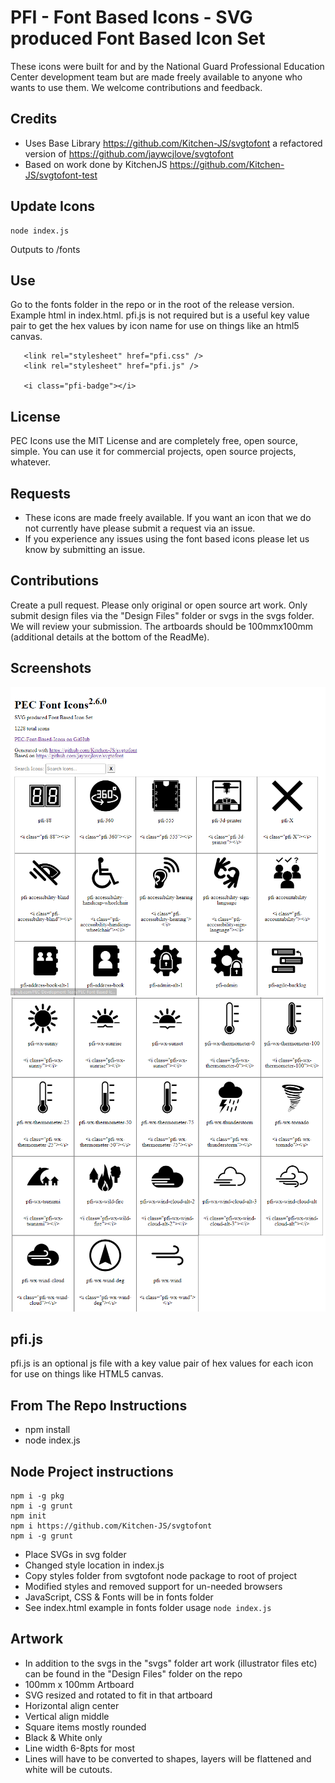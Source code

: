# PFI - Font Based Icons - SVG produced Font Based Icon Set
These icons were built for and by the National Guard Professional Education Center development team but are made freely available to anyone who wants to use them. We welcome contributions and feedback.

## Credits
- Uses Base Library https://github.com/Kitchen-JS/svgtofont a refactored version of https://github.com/jaywcjlove/svgtofont
- Based on work done by KitchenJS https://github.com/Kitchen-JS/svgtofont-test

## Update Icons
```
node index.js
```
Outputs to /fonts

## Use
Go to the fonts folder in the repo or in the root of the release version. Example html in index.html. pfi.js is not required but is a useful key value pair to get the hex values by icon name for use on things like an html5 canvas.
```
   <link rel="stylesheet" href="pfi.css" />
   <link rel="stylesheet" href="pfi.js" />
   
   <i class="pfi-badge"></i>
```


## License
PEC Icons use the MIT License and are completely free, open source, simple. You can use it for commercial projects, open source projects, whatever.

## Requests
   - These icons are made freely available. If you want an icon that we do not currently have please submit a request via an issue.
   - If you experience any issues using the font based icons please let us know by submitting an issue.

## Contributions
Create a pull request. Please only original or open source art work. Only submit design files via the "Design Files" folder or svgs in the svgs folder. We will review your submission. The artboards should be 100mmx100mm (additional details at the bottom of the ReadMe).

## Screenshots
![Sample 1](https://raw.githubusercontent.com/PEC-Development-Team/PEC-Font-Based-Icons/main/screen-shots/sample1.png)
![Sample 2](https://raw.githubusercontent.com/PEC-Development-Team/PEC-Font-Based-Icons/main/screen-shots/sample2.png)

## pfi.js
pfi.js is an optional js file with a key value pair of hex values for each icon for use on things like HTML5 canvas.

## From The Repo Instructions
   - npm install
   - node index.js

## Node Project instructions
```
npm i -g pkg
npm i -g grunt
npm init
npm i https://github.com/Kitchen-JS/svgtofont
npm i -g grunt
```
   - Place SVGs in svg folder
   - Changed style location in index.js
   - Copy styles folder from svgtofont node package to root of project
   - Modified styles and removed support for un-needed browsers
   - JavaScript, CSS & Fonts will be in fonts folder
   - See index.html example in fonts folder usage
``` node index.js ```

## Artwork
   - In addition to the svgs in the "svgs" folder art work (illustrator files etc) can be found in the "Design Files" folder on the repo
   - 100mm x 100mm Artboard
   - SVG resized and rotated to fit in that artboard
   - Horizontal align center
   - Vertical align middle
   - Square items mostly rounded
   - Black & White only
   - Line width 6-8pts for most
   - Lines will have to be converted to shapes, layers will be flattened and white will be cutouts.